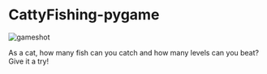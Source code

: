 # CattyFishing-pygame

![gameshot](https://github.com/LincoYaoLin/CattyFishing-pygame/assets/168736841/383ba8cf-e2f3-4fc4-ba61-a8b791366a33)

As a cat, how many fish can you catch and how many levels can you beat? Give it a try!
